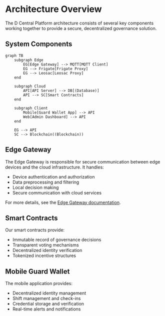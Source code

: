 # Architecture Overview

The D Central Platform architecture consists of several key components working together to provide a secure, decentralized governance solution.

## System Components

```mermaid
graph TB
    subgraph Edge
        EG[Edge Gateway] --> MQTT[MQTT Client]
        EG --> Frigate[Frigate Proxy]
        EG --> Leosac[Leosac Proxy]
    end
    
    subgraph Cloud
        API[API Server] --> DB[(Database)]
        API --> SC[Smart Contracts]
    end
    
    subgraph Client
        Mobile[Guard Wallet App] --> API
        Web[Admin Dashboard] --> API
    end
    
    EG --> API
    SC --> Blockchain((Blockchain))
```

## Edge Gateway

The Edge Gateway is responsible for secure communication between edge devices and the cloud infrastructure. It handles:

- Device authentication and authorization
- Data preprocessing and filtering
- Local decision making
- Secure communication with cloud services

For more details, see the [Edge Gateway documentation](secure-edge_diagram.md).

## Smart Contracts

Our smart contracts provide:

- Immutable record of governance decisions
- Transparent voting mechanisms
- Decentralized identity verification
- Tokenized incentive structures

## Mobile Guard Wallet

The mobile application provides:

- Decentralized identity management
- Shift management and check-ins
- Credential storage and verification
- Real-time alerts and notifications